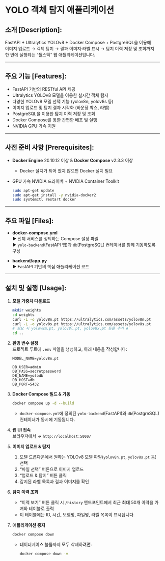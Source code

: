 # YOLO 객체 탐지 애플리케이션

## 소개 [Description]:
FastAPI + Ultralytics YOLOv8 + Docker Compose + PostgreSQL을 이용해  
이미지 업로드 → 객체 탐지 → 결과 이미지·라벨 표시 → 탐지 이력 저장 및 조회까지  
한 번에 실행되는 “풀스택” 웹 애플리케이션입니다.

---

## 주요 기능 [Features]:
- FastAPI 기반의 RESTful API 제공  
- Ultralytics YOLOv8 모델을 이용한 실시간 객체 탐지  
- 다양한 YOLOv8 모델 선택 기능 (yolov8n, yolov8s 등)  
- 이미지 업로드 및 탐지 결과 시각화 (바운딩 박스, 라벨)  
- PostgreSQL을 이용한 탐지 이력 저장 및 조회  
- Docker Compose를 통한 간편한 배포 및 실행  
- NVIDIA GPU 가속 지원  

---

## 사전 준비 사항 [Prerequisites]:
- **Docker Engine** 20.10.12 이상 & **Docker Compose** v2.3.3 이상  
  - Docker 설치가 되어 있지 않으면 Docker 설치 필요  

- GPU 가속
  NVIDIA 드라이버 + NVIDIA Container Toolkit  
  ```bash
  sudo apt-get update
  sudo apt-get install -y nvidia-docker2
  sudo systemctl restart docker
  ```

---

## 주요 파일 [Files]:
- **docker-compose.yml**  
  ▶ 전체 서비스를 정의하는 Compose 설정 파일  
  ▶ `yolo-backend`(FastAPI 앱)과 `db`(PostgreSQL) 컨테이너를 함께 기동하도록 구성

- **backend/app.py**  
  ▶ FastAPI 기반의 핵심 애플리케이션 코드

---

## 설치 및 실행 [Usage]:
1. **모델 가중치 다운로드**  
   ```bash
   mkdir weights
   cd weights
   curl -L -o yolov8n.pt https://ultralytics.com/assets/yolov8n.pt
   curl -L -o yolov8s.pt https://ultralytics.com/assets/yolov8s.pt
   # 필요 시 yolov8m.pt, yolov8l.pt, yolov8x.pt 등을 추가 #
   cd ..
   ```

2. **환경 변수 설정**  
   프로젝트 루트에 `.env` 파일을 생성하고, 아래 내용을 작성합니다:  
   ```env
   MODEL_NAME=yolov8n.pt

   DB_USER=admin
   DB_PASS=secretpassword
   DB_NAME=yolodb
   DB_HOST=db
   DB_PORT=5432
   ```

3. **Docker Compose 빌드 & 기동**  
   ```bash
   docker compose up -d --build
   ```
   - `docker-compose.yml`에 정의된 `yolo-backend`(FastAPI)와 `db`(PostgreSQL) 컨테이너가 동시에 기동됩니다.

4. **웹 UI 접속**  
   브라우저에서 → `http://localhost:5000/`

5. **이미지 업로드 & 탐지**  
   1. 모델 드롭다운에서 원하는 YOLOv8 모델 파일(`yolov8n.pt`, `yolov8s.pt` 등) 선택  
   2. “파일 선택” 버튼으로 이미지 업로드  
   3. “업로드 & 탐지” 버튼 클릭  
   4. 감지된 라벨 목록과 결과 이미지를 확인

6. **탐지 이력 조회**  
   - “이력 보기” 버튼 클릭 시 `/history` 엔드포인트에서 최근 최대 50개 이력을 가져와 테이블로 출력  
   - 이 테이블에는 ID, 시간, 모델명, 파일명, 라벨 목록이 표시됩니다.

7. **애플리케이션 중지**  
   ```bash
   docker compose down
   ```
   - 데이터베이스 볼륨까지 모두 삭제하려면:  
     ```bash
     docker compose down -v
     ```
